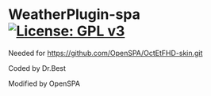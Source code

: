 WeatherPlugin-spa [![License: GPL v3](https://img.shields.io/badge/License-GPLv3-blue.svg)](https://www.gnu.org/licenses/gpl-3.0)
==============
Needed for https://github.com/OpenSPA/OctEtFHD-skin.git

Coded by Dr.Best

Modified by OpenSPA
